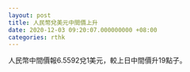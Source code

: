 ```yaml
---
layout: post
title: 人民幣兌美元中間價上升
date: 2020-12-03 09:20:07.000000000 +08:00
categories: rthk
---
```


人民幣中間價報6.5592兌1美元，較上日中間價升19點子。
